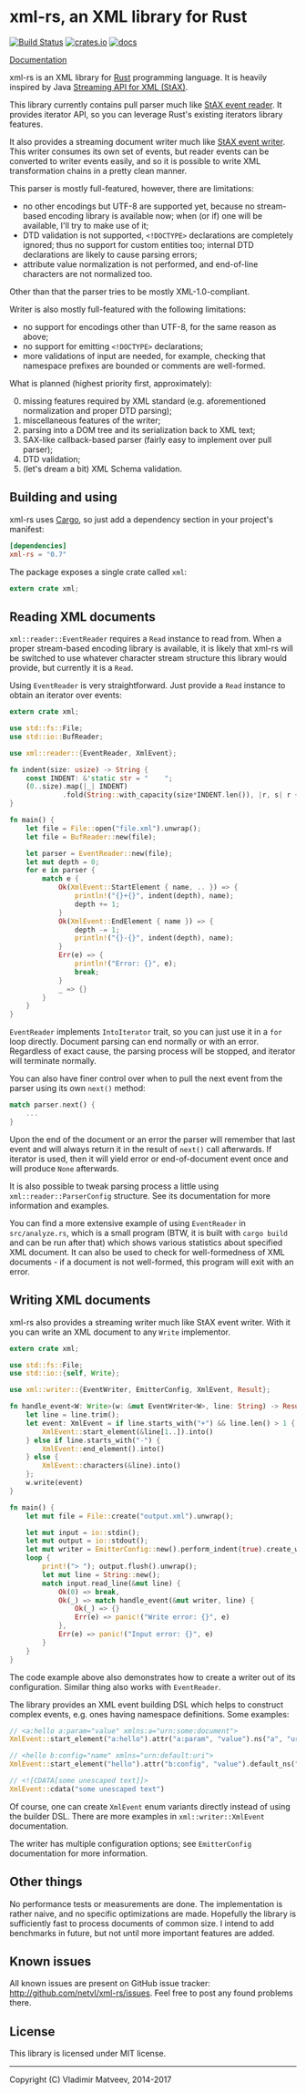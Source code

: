 xml-rs, an XML library for Rust
===============================

[![Build Status][build-status-img]](https://travis-ci.org/netvl/xml-rs)
[![crates.io][crates-io-img]](https://crates.io/crates/xml-rs)
[![docs][docs-img]](https://netvl.github.io/xml-rs/)

[Documentation](https://netvl.github.io/xml-rs/)

  [build-status-img]: https://img.shields.io/travis/netvl/xml-rs.svg?style=flat-square
  [crates-io-img]: https://img.shields.io/crates/v/xml-rs.svg?style=flat-square
  [docs-img]: https://img.shields.io/badge/docs-rust_beta-6495ed.svg?style=flat-square

xml-rs is an XML library for [Rust](http://www.rust-lang.org/) programming language.
It is heavily inspired by Java [Streaming API for XML (StAX)][stax].

  [stax]: https://en.wikipedia.org/wiki/StAX

This library currently contains pull parser much like [StAX event reader][stax-reader].
It provides iterator API, so you can leverage Rust's existing iterators library features.

  [stax-reader]: http://docs.oracle.com/javase/8/docs/api/javax/xml/stream/XMLEventReader.html

It also provides a streaming document writer much like [StAX event writer][stax-writer].
This writer consumes its own set of events, but reader events can be converted to
writer events easily, and so it is possible to write XML transformation chains in a pretty
clean manner.

  [stax-writer]: http://docs.oracle.com/javase/8/docs/api/javax/xml/stream/XMLEventWriter.html

This parser is mostly full-featured, however, there are limitations:
* no other encodings but UTF-8 are supported yet, because no stream-based encoding library
  is available now; when (or if) one will be available, I'll try to make use of it;
* DTD validation is not supported, `<!DOCTYPE>` declarations are completely ignored; thus no
  support for custom entities too; internal DTD declarations are likely to cause parsing errors;
* attribute value normalization is not performed, and end-of-line characters are not normalized too.

Other than that the parser tries to be mostly XML-1.0-compliant.

Writer is also mostly full-featured with the following limitations:
* no support for encodings other than UTF-8, for the same reason as above;
* no support for emitting `<!DOCTYPE>` declarations;
* more validations of input are needed, for example, checking that namespace prefixes are bounded
  or comments are well-formed.

What is planned (highest priority first, approximately):

0. missing features required by XML standard (e.g. aforementioned normalization and
   proper DTD parsing);
1. miscellaneous features of the writer;
2. parsing into a DOM tree and its serialization back to XML text;
3. SAX-like callback-based parser (fairly easy to implement over pull parser);
4. DTD validation;
5. (let's dream a bit) XML Schema validation.

Building and using
------------------

xml-rs uses [Cargo](http://crates.io), so just add a dependency section in your project's manifest:

```toml
[dependencies]
xml-rs = "0.7"
```

The package exposes a single crate called `xml`:

```rust
extern crate xml;
```

Reading XML documents
---------------------

`xml::reader::EventReader` requires a `Read` instance to read from. When a proper stream-based encoding
library is available, it is likely that xml-rs will be switched to use whatever character stream structure
this library would provide, but currently it is a `Read`.

Using `EventReader` is very straightforward. Just provide a `Read` instance to obtain an iterator
over events:

```rust
extern crate xml;

use std::fs::File;
use std::io::BufReader;

use xml::reader::{EventReader, XmlEvent};

fn indent(size: usize) -> String {
    const INDENT: &'static str = "    ";
    (0..size).map(|_| INDENT)
             .fold(String::with_capacity(size*INDENT.len()), |r, s| r + s)
}

fn main() {
    let file = File::open("file.xml").unwrap();
    let file = BufReader::new(file);

    let parser = EventReader::new(file);
    let mut depth = 0;
    for e in parser {
        match e {
            Ok(XmlEvent::StartElement { name, .. }) => {
                println!("{}+{}", indent(depth), name);
                depth += 1;
            }
            Ok(XmlEvent::EndElement { name }) => {
                depth -= 1;
                println!("{}-{}", indent(depth), name);
            }
            Err(e) => {
                println!("Error: {}", e);
                break;
            }
            _ => {}
        }
    }
}
```

`EventReader` implements `IntoIterator` trait, so you can just use it in a `for` loop directly.
Document parsing can end normally or with an error. Regardless of exact cause, the parsing
process will be stopped, and iterator will terminate normally.

You can also have finer control over when to pull the next event from the parser using its own
`next()` method:

```rust
match parser.next() {
    ...
}
```

Upon the end of the document or an error the parser will remember that last event and will always
return it in the result of `next()` call afterwards. If iterator is used, then it will yield
error or end-of-document event once and will produce `None` afterwards.

It is also possible to tweak parsing process a little using `xml::reader::ParserConfig` structure.
See its documentation for more information and examples.

You can find a more extensive example of using `EventReader` in `src/analyze.rs`, which is a
small program (BTW, it is built with `cargo build` and can be run after that) which shows various
statistics about specified XML document. It can also be used to check for well-formedness of
XML documents - if a document is not well-formed, this program will exit with an error.

Writing XML documents
---------------------

xml-rs also provides a streaming writer much like StAX event writer. With it you can write an
XML document to any `Write` implementor.

```rust
extern crate xml;

use std::fs::File;
use std::io::{self, Write};

use xml::writer::{EventWriter, EmitterConfig, XmlEvent, Result};

fn handle_event<W: Write>(w: &mut EventWriter<W>, line: String) -> Result<()> {
    let line = line.trim();
    let event: XmlEvent = if line.starts_with("+") && line.len() > 1 {
        XmlEvent::start_element(&line[1..]).into()
    } else if line.starts_with("-") {
        XmlEvent::end_element().into()
    } else {
        XmlEvent::characters(&line).into()
    };
    w.write(event)
}

fn main() {
    let mut file = File::create("output.xml").unwrap();

    let mut input = io::stdin();
    let mut output = io::stdout();
    let mut writer = EmitterConfig::new().perform_indent(true).create_writer(&mut file);
    loop {
        print!("> "); output.flush().unwrap();
        let mut line = String::new();
        match input.read_line(&mut line) {
            Ok(0) => break,
            Ok(_) => match handle_event(&mut writer, line) {
                Ok(_) => {}
                Err(e) => panic!("Write error: {}", e)
            },
            Err(e) => panic!("Input error: {}", e)
        }
    }
}
```

The code example above also demonstrates how to create a writer out of its configuration.
Similar thing also works with `EventReader`.

The library provides an XML event building DSL which helps to construct complex events,
e.g. ones having namespace definitions. Some examples:

```rust
// <a:hello a:param="value" xmlns:a="urn:some:document">
XmlEvent::start_element("a:hello").attr("a:param", "value").ns("a", "urn:some:document")

// <hello b:config="name" xmlns="urn:default:uri">
XmlEvent::start_element("hello").attr("b:config", "value").default_ns("urn:defaul:uri")

// <![CDATA[some unescaped text]]>
XmlEvent::cdata("some unescaped text")
```

Of course, one can create `XmlEvent` enum variants directly instead of using the builder DSL.
There are more examples in `xml::writer::XmlEvent` documentation.

The writer has multiple configuration options; see `EmitterConfig` documentation for more
information.

Other things
------------

No performance tests or measurements are done. The implementation is rather naive, and no specific
optimizations are made. Hopefully the library is sufficiently fast to process documents of common size.
I intend to add benchmarks in future, but not until more important features are added.

Known issues
------------

All known issues are present on GitHub issue tracker: <http://github.com/netvl/xml-rs/issues>.
Feel free to post any found problems there.

License
-------

This library is licensed under MIT license.

---
Copyright (C) Vladimir Matveev, 2014-2017

